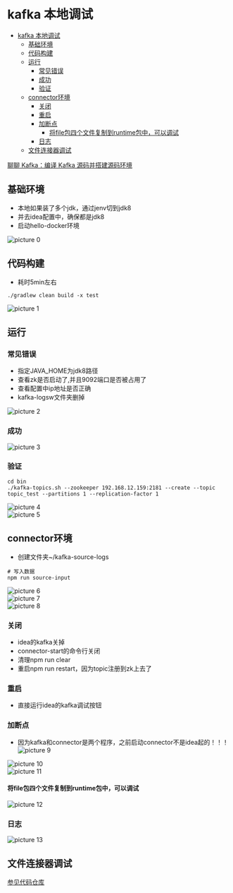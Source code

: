 # kafka 本地调试

- [kafka 本地调试](#kafka-本地调试)
  - [基础环境](#基础环境)
  - [代码构建](#代码构建)
  - [运行](#运行)
    - [常见错误](#常见错误)
    - [成功](#成功)
    - [验证](#验证)
  - [connector环境](#connector环境)
    - [关闭](#关闭)
    - [重启](#重启)
    - [加断点](#加断点)
      - [将file包四个文件复制到runtime包中，可以调试](#将file包四个文件复制到runtime包中可以调试)
    - [日志](#日志)
  - [文件连接器调试](#文件连接器调试)


[聊聊 Kafka：编译 Kafka 源码并搭建源码环境](https://xie.infoq.cn/article/6fd06714623437ebed2f43a47)

## 基础环境
+ 本地如果装了多个jdk，通过jenv切到jdk8
+ 并去idea配置中，确保都是jdk8
+ 启动hello-docker环境

![picture 0](images/ffb8fcba11e4488221b41ce5baaec0f3601d6c95352572cb296d0bb698d92680.png)  

## 代码构建
+ 耗时5min左右

```
./gradlew clean build -x test
```

![picture 1](images/69f844e56a92b0291763d88080d65c241bb35a80fc92846d9dabd8e90951e47f.png)  


## 运行



### 常见错误
+ 指定JAVA_HOME为jdk8路径
+ 查看zk是否启动了,并且9092端口是否被占用了
+ 查看配置中ip地址是否正确
+ kafka-logsw文件夹删掉


![picture 2](images/35bce7acc6d0494cbe47735310134a01a8b5a48cdd83cc7978ab166d24191610.png)  

### 成功
![picture 3](images/b7c8ed5bd3058263897cbd11457a38eb5654573ad030bef69a81ab34de0eaacd.png)  

### 验证
```
cd bin
./kafka-topics.sh --zookeeper 192.168.12.159:2181 --create --topic topic_test --partitions 1 --replication-factor 1
```

![picture 4](images/55947cfdfe0b454a668896588d0ce2c8b0cea952eb46b0fe76b539d3feb32983.png)  
![picture 5](images/1fa789d59dc08573b4951db102d65e09b14ff38b44e1b6c480e9eb2c9faebca9.png)  


## connector环境
+ 创建文件夹~/kafka-source-logs

```
# 写入数据
npm run source-input
```

![picture 6](images/36902057ad168ae00098d1412424a3dc1c9a388deb7ba8aa7a690c01034a18e9.png)  
![picture 7](images/33b7d982d032c669a65aa344cc9b0218dd0b74a454509f7ee9c5369d49ef3dbd.png)  
![picture 8](images/59fbc01b003e8c590079a30af75e40bc96a192639bd05488329898ce88679bbb.png)  

### 关闭
+ idea的kafka关掉
+ connector-start的命令行关闭
+ 清理npm run clear
+ 重启npm run restart，因为topic注册到zk上去了

### 重启
+ 直接运行idea的kafka调试按钮


### 加断点
+ 因为kafka和connector是两个程序，之前启动connector不是idea起的！！！
![picture 9](images/6f9ae8d0c9b00961ca2874744c4d843e4332a159e36d3157550af0bee40793b3.png)  

![picture 10](images/cb96584461828bdb8ef638dd5d7b29bf0449f79b04cf790152c1e7c07124f3f2.png)  
![picture 11](images/238cf695c4311f034e1b7088bc7798fa74a3d6b0fa65446357482c7a98470e31.png)  

#### 将file包四个文件复制到runtime包中，可以调试

![picture 12](images/e3b6c9b4d75364397fd09c07dda0a255a7614a9f38eb332bc552d0f41c1e00d2.png)  

### 日志

![picture 13](images/77d4a44e710eb50fec83ff245c2f87d5251a5a70e58dd2144c1c9b67647abbfe.png)  


## 文件连接器调试
[参见代码仓库](https://gitee.com/wangy202012/spring-source-learning/blob/master/doc/kafka-connector.md)